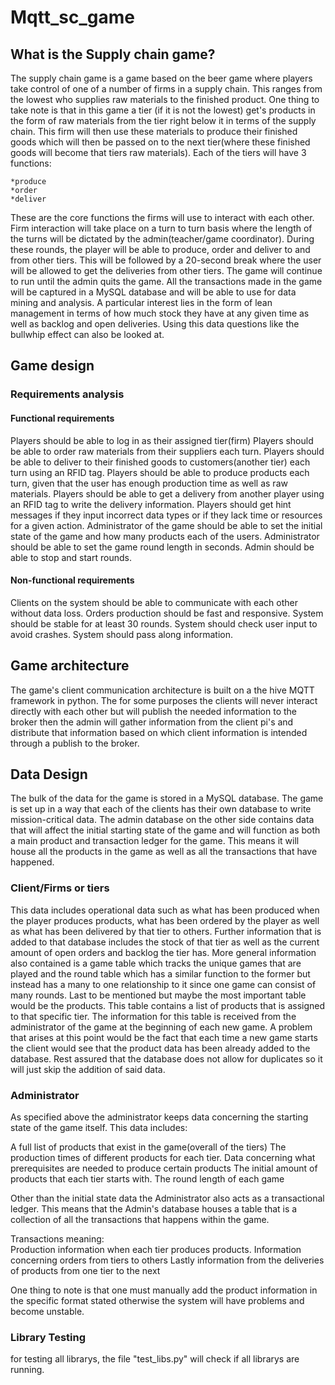 # Mqtt_sc_game

## What is the Supply chain game?
The supply chain game is a game based on the beer game where players take control of one of a number of firms in a supply chain. This ranges from the lowest who supplies raw materials to the finished product. One thing to take note is that in this game a tier (if it is not the lowest) get's products in the form of raw materials from the tier right below it in terms of the supply chain. This firm will then use these materials to produce their finished goods which will then be passed on to the next tier(where these finished goods will become that tiers raw materials). 
Each of the tiers will have 3 functions:

    *produce 
    *order 
    *deliver

These are the core functions the firms will use to interact with each other. Firm interaction will take place on a turn to turn basis where the length of the turns will be dictated by the admin(teacher/game coordinator). During these rounds, the player will be able to produce, order and deliver to and from other tiers. This will be followed by a 20-second break where the user will be allowed to get the deliveries from other tiers.
The game will continue to run until the admin quits the game. All the transactions made in the game will be captured in a MySQL database and will be able to use for data mining and analysis. A particular interest lies in the form of lean management in terms of how much stock they have at any given time as well as backlog and open deliveries. Using this data questions like the bullwhip effect can also be looked at.

## Game design

### Requirements analysis
#### Functional requirements

Players should be able to log in as their assigned tier(firm)
Players should be able to order raw materials from their suppliers each turn.
Players should be able to deliver to their finished goods to customers(another tier) each turn using an RFID tag.
Players should be able to produce products each turn, given that the user has enough production time as well as raw materials.
Players should be able to get a delivery from another player using an RFID tag to write the delivery information.
Players should get hint messages if they input incorrect data types or if they lack time or resources for a given action.
Administrator of the game should be able to set the initial state of the game and how many products each of the users.
Administrator should be able to set the game round length in seconds.
Admin should be able to stop and start rounds.
      
#### Non-functional requirements

Clients on the system should be able to communicate with each other without data loss.
Orders production should be fast and responsive.
System should be stable for at least 30 rounds.
System should check user input to avoid crashes.
System should pass along information.

## Game architecture

The game's client communication architecture is built on a the hive MQTT framework in python. The for some purposes the clients will never interact directly with each other but will publish the needed information to the broker then the admin will gather information from the client pi's and distribute that information based on which client information is intended through a publish to the broker.

## Data Design

The bulk of the data for the game is stored in a MySQL database. The game is set up in a way that each of the clients has their own database to write mission-critical data. The admin database on the other side contains data that will affect the initial starting state of the game and will function as both a main product and transaction ledger for the game. This means it will house all the products in the game as well as all the transactions that have happened.

### Client/Firms or tiers
This data includes operational data such as what has been produced when the player produces products, what has been ordered by the player as well as what has been delivered by that tier to others. Further information that is added to that database includes the stock of that tier as well as the current amount of open orders and backlog the tier has. More general information also contained is a game table which tracks the unique games that are played and the round table which has a similar function to the former but instead has a many to one relationship to it since one game can consist of many rounds. Last to be mentioned but maybe the most important table would be the products. This table contains a list of products that is assigned to that specific tier. The information for this table is received from the administrator of the game at the beginning of each new game. A problem that arises at this point would be the fact that each time a new game starts the client would see that the product data has been already added to the database. Rest assured that the database does not allow for duplicates so it will just skip the addition of said data.

### Administrator

As specified above the administrator keeps data concerning the starting state of the game itself. 
This data includes:

A full list of products that exist in the game(overall of the tiers)
The production times of different products for each tier.
Data concerning what prerequisites are needed to produce certain products
The initial amount of products that each tier starts with.
The round length of each game
      
Other than the initial state data the Administrator also acts as a transactional ledger. This means that the Admin's database houses a table that is a collection of all the transactions that happens within the game. 

Transactions meaning:      
Production information when each tier produces products.
Information concerning orders from tiers to others
Lastly information from the deliveries of products from one tier to the next
      
 One thing to note is that one must manually add the product information in the specific format stated otherwise the system will have problems and become unstable.

### Library Testing
for testing all librarys, the file "test_libs.py" will check if all librarys are running.
